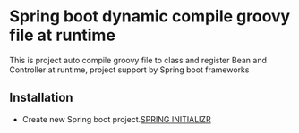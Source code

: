 # Spring boot dynamic compile groovy file at runtime 
This is project auto compile groovy file to class and register Bean and Controller at runtime, project support by Spring boot frameworks

## Installation
  * Create new Spring boot project.[SPRING INITIALIZR](http://start.spring.io/)
